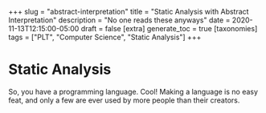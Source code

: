 +++
slug = "abstract-interpretation"
title = "Static Analysis with Abstract Interpretation"
description = "No one reads these anyways"
date = 2020-11-13T12:15:00-05:00
draft = false
[extra]
generate_toc = true
[taxonomies]
tags = ["PLT", "Computer Science", "Static Analysis"]
+++

# Static Analysis #

So, you have a programming language. Cool! Making a language is no easy feat, and only a few are ever used by more people than their creators.
